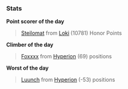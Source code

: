 

### Stats

**Point scorer of the day**
>[Steilomat](/#/character/Loki/560318) from [Loki](/#/ranking/Loki)  (10781) Honor Points


**Climber of the day**
>[Foxxxx](/#/character/Hyperion/789102) from [Hyperion](/#/ranking/Hyperion)  (69) positions


**Worst of the day**
>[Luunch](/#/character/Hyperion/5775) from [Hyperion](/#/ranking/Hyperion)  (-53) positions


